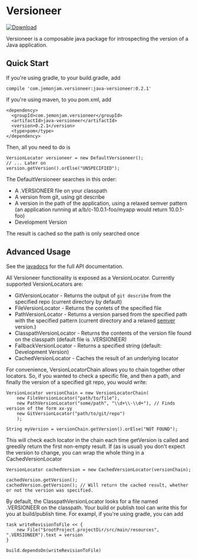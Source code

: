 Versioneer
==========
[ ![Download](https://api.bintray.com/packages/jacob-meacham/maven/java-versioneer/images/download.svg) ](https://bintray.com/jacob-meacham/maven/java-versioneer/_latestVersion)

Versioneer is a composable java package for introspecting the version of a Java application.

Quick Start
-----------
If you're using gradle, to your build.gradle, add
```
compile 'com.jemonjam.versioneer:java-versioneer:0.2.1'
```

If you're using maven, to you pom.xml, add
```
<dependency>
  <groupId>com.jemonjam.versioneer</groupId>
  <artifactId>java-versioneer</artifactId>
  <version>0.2.1</version>
  <type>pom</type>
</dependency>
```

Then, all you need to do is
```
VersionLocator versioneer = new DefaultVersioneer();
// ... Later on
version.getVersion().orElse("UNSPECIFIED");
```

The DefaultVersioneer searches in this order:
* A .VERSIONEER file on your classpath
* A version from git, using git describe
* A version in the path of the application, using a relaxed semver pattern (an application running at a/b/c-10.0.1-foo/myapp would return 10.0.1-foo)
* Development Version

The result is cached so the path is only searched once

Advanced Usage
--------------
See the [javadocs](http://jemonjam.com/java-versioneer/) for the full API documentation.

All Versioneer functionality is exposed as a VersionLocator. Currently supported VersionLocators are:
* GitVersionLocator - Returns the output of `git describe` from the specified repo (current directory by default)
* FileVersionLocator - Returns the contets of the specified file
* PathVersionLocator - Returns a version parsed from the specified path with the specified pattern (current directory and a relaxed [semver](http://semver.org/) version.)
* ClasspathVersionLocator - Returns the contents of the version file found on the classpath (default file is .VERSIONEER)
* FallbackVersionLocator - Returns a specified string (default: Development Version)
* CachedVersionLocator - Caches the result of an underlying locator

For convenience, VersionLocatorChain allows you to chain together other locators. So, if you wanted to check a specific file, and then a path, and finally the version of a specified git repo, you would write:

```
VersionLocator versionChain = new VersionLocatorChain(
    new FileVersionLocator("path/to/file"),
    new PathVersionLocator("some/path", "\\d+\\-\\d+"), // Finds version of the form xx-yy
    new GitVersionLocator("path/to/git/repo")
    );

String myVersion = versionChain.getVersion().orElse("NOT FOUND");
```

This will check each locator in the chain each time getVersion is called and greedily return the first non-empty result. If (as is usual) you don't expect the version to change, you can wrap the whole thing in a CachedVersionLocator

```
VersionLocator cachedVersion = new CachedVersionLocator(versionChain);

cachedVersion.getVersion();
cachedVersion.getVersion(); // Will return the cached result, whether or not the version was specified.
```

By default, the ClasspathVersionLocator looks for a file named .VERSIONEER on the classpath. Your build or publish tool can write this for you at build/publish time. For exampl, if you're using gradle, you can add 
```
task writeRevisionToFile << {
    new File("$rootProject.projectDir/src/main/resources", ".VERSIONEER").text = version
}
 
build.dependsOn(writeRevisionToFile)
```
